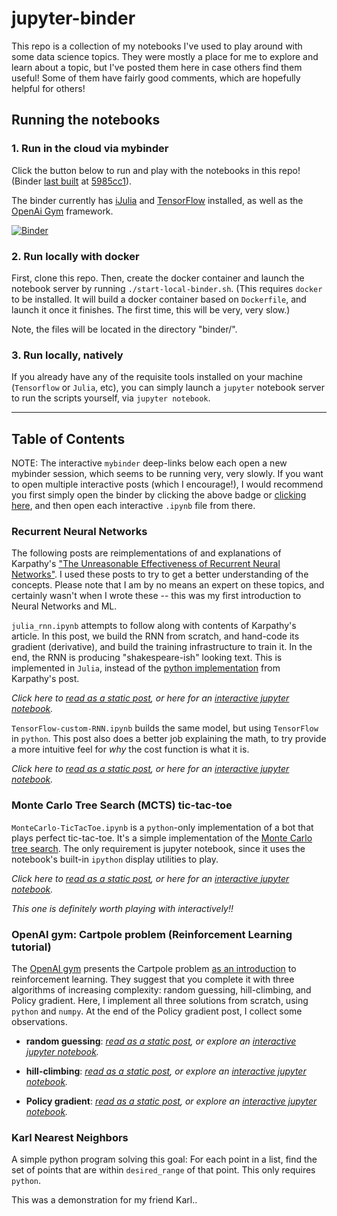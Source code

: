 # jupyter-binder

This repo is a collection of my notebooks I've used to play around with some data science topics. They were mostly a place for me to explore and learn about a topic, but I've posted them here in case others find them useful! Some of them have fairly good comments, which are hopefully helpful for others!

## Running the notebooks

### 1. Run in the cloud via mybinder
Click the button below to run and play with the notebooks in this repo! (Binder [last built](http://mybinder.org/status/nhdaly/jupyter-binder) at [5985cc1](https://github.com/NHDaly/jupyter-binder/commit/5985cc1)).

The binder currently has [iJulia](https://github.com/JuliaLang/IJulia.jl) and [TensorFlow](https://www.tensorflow.org/) installed, as well as the [OpenAi Gym](https://gym.openai.com) framework.


[![Binder](http://mybinder.org/badge.svg)](https://mybinder.org/v2/gh/nhdaly/jupyter-binder/master)

### 2. Run locally with docker
First, clone this repo.
Then, create the docker container and launch the notebook server by running `./start-local-binder.sh`. (This requires `docker` to be installed. It will build a docker container based on `Dockerfile`, and launch it once it finishes. The first time, this will be very, very slow.)

Note, the files will be located in the directory "binder/".

### 3. Run locally, natively
If you already have any of the requisite tools installed on your machine (`Tensorflow` or `Julia`, etc), you can simply launch a `jupyter` notebook server to run the scripts yourself, via `jupyter notebook`.


---------

## Table of Contents

NOTE: The interactive `mybinder` deep-links below each open a new mybinder session, which seems to be running very, very slowly. If you want to open multiple interactive posts (which I encourage!), I would recommend you first simply open the binder by clicking the above badge or [clicking here](https://mybinder.org/v2/gh/nhdaly/jupyter-binder/master), and then open each interactive `.ipynb` file from there.

### Recurrent Neural Networks
The following posts are reimplementations of and explanations of Karpathy's ["The Unreasonable Effectiveness of Recurrent Neural Networks"](http://karpathy.github.io/2015/05/21/rnn-effectiveness/). I used these posts to try to get a better understanding of the concepts. Please note that I am by no means an expert on these topics, and certainly wasn't when I wrote these -- this was my first introduction to Neural Networks and ML.

`julia_rnn.ipynb` attempts to follow along with contents of Karpathy's article. In this post, we build the RNN from scratch, and hand-code its gradient (derivative), and build the training infrastructure to train it. In the end, the RNN is producing "shakespeare-ish" looking text. This is implemented in `Julia`, instead of the [python implementation](https://github.com/karpathy/char-rnn) from Karpathy's post.

*Click here to
[read as a static post](https://github.com/NHDaly/jupyter-binder/blob/master/julia_rnn.ipynb), or here for an [interactive jupyter notebook](https://mybinder.org/v2/gh/nhdaly/jupyter-binder/master?filepath=julia_rnn.ipynb).*


`TensorFlow-custom-RNN.ipynb` builds the same model, but using `TensorFlow` in `python`. This post also does a better job explaining the math, to try provide a more intuitive feel for _why_ the cost function is what it is.

*Click here to
[read as a static post](https://github.com/NHDaly/jupyter-binder/blob/master/TensorFlow-custom-RNN.ipynb), or here for an [interactive jupyter notebook](https://mybinder.org/v2/gh/nhdaly/jupyter-binder/master?filepath=TensorFlow-custom-RNN.ipynb).*

### Monte Carlo Tree Search (MCTS) tic-tac-toe

`MonteCarlo-TicTacToe.ipynb` is a `python`-only implementation of a bot that plays perfect tic-tac-toe. It's a simple implementation of the [Monte Carlo tree search](https://en.wikipedia.org/wiki/Monte_Carlo_tree_search).
The only requirement is jupyter notebook, since it uses the notebook's built-in `ipython` display utilities to play.

*Click here to
[read as a static post](https://github.com/NHDaly/jupyter-binder/blob/master/MonteCarlo-TicTacToe.ipynb), or here for an [interactive jupyter notebook](https://mybinder.org/v2/gh/nhdaly/jupyter-binder/master?filepath=MonteCarlo-TicTacToe.ipynb).*

_This one is definitely worth playing with interactively!!_

### OpenAI gym: Cartpole problem (Reinforcement Learning tutorial)

The [OpenAI gym](https://gym.openai.com/) presents the Cartpole problem [as an introduction](https://openai.com/requests-for-research/#cartpole) to reinforcement learning. They suggest that you complete it with three algorithms of increasing complexity: random guessing, hill-climbing, and Policy gradient. Here, I implement all three solutions from scratch, using `python` and `numpy`. At the end of the Policy gradient post, I collect some observations.

- **random guessing**: *[read as a static post](https://github.com/NHDaly/jupyter-binder/blob/master/OpenAI-gym-cartpole-random-guessing.ipynb), or explore an [interactive jupyter notebook](https://mybinder.org/v2/gh/nhdaly/jupyter-binder/master?filepath=OpenAI-gym-cartpole-random-guessing.ipynb).*
- **hill-climbing**: *[read as a static post](https://github.com/NHDaly/jupyter-binder/blob/master/OpenAI-gym-cartpole-hill-climbing.ipynb), or explore an [interactive jupyter notebook](https://mybinder.org/v2/gh/nhdaly/jupyter-binder/master?filepath=OpenAI-gym-cartpole-hill-climbing.ipynb).*

- **Policy gradient**: *[read as a static post](https://github.com/NHDaly/jupyter-binder/blob/master/OpenAI-gym-cartpole-policy-gradient.ipynb), or explore an [interactive jupyter notebook](https://mybinder.org/v2/gh/nhdaly/jupyter-binder/master?filepath=OpenAI-gym-cartpole-policy-gradient.ipynb).*


### Karl Nearest Neighbors
A simple python program solving this goal: For each point in a list, find the set of points that are within `desired_range` of that point. This only requires `python`.

This was a demonstration for my friend Karl..


